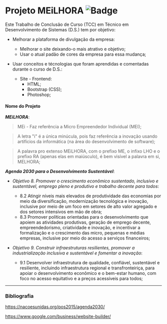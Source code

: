 # Projeto MEiLHORA ![Badge](https://img.shields.io/static/v1?label=Site-Version&message=v1.0&color=blue&style=plastic)


Este Trabalho de Conclusão de Curso (TCC) em Técnico em Desenvolvimento de Sistemas (D.S.) tem por objetivo:

- Melhorar a plataforma de divulgação da empresa:
    - Melhorar o site deixando-o mais atrativo e objetivo;
    - Usar o atual padão de cores da empresa para essa mudança;
    
- Usar conceitos e técnologias que foram aprendidas e comentadas durante o curso de D.S.:
    - Site - Frontend:
       - HTML; 
       - Bootstrap (CSS);
       - Photoshop;

#### Nome do Projeto

**_MEiLHORA_**:
> MEi - Faz referência a Micro Empreendedor Individual (MEI);

> A letra "i" é a única minúcula, pois faz referência a inovação usando artifícios da informática (na área do desenvolvimento de software);

> A palavra pro extenso MEiLHORA, com o prefixo ME, o infixo LHO e o prefixo RA (apenas elas em maiúsculo), é bem visível a palavra em si, MELHORA;

**_Agenda 2030 para o Desenvolvimento Sustentável_**:

- _Objetivo 8. Promover o crescimento econômico sustentado, inclusivo e sustentável, emprego pleno e produtivo e trabalho decente para todos_:

  - 8.2 Atingir níveis mais elevados de produtividade das economias por meio da diversificação, modernização tecnológica e inovação, inclusive por meio de um foco em setores de alto valor agregado e dos setores intensivos em mão de obra;
  - 8.3 Promover políticas orientadas para o desenvolvimento que apoiem as atividades produtivas, geração de emprego decente, empreendedorismo, criatividade e inovação, e incentivar a formalização e o crescimento das micro, pequenas e médias empresas, inclusive por meio do acesso a serviços financeiros;

- _Objetivo 9. Construir infraestruturas resilientes, promover a industrialização inclusiva e sustentável e fomentar a inovação_:
   
  - 9.1 Desenvolver infraestrutura de qualidade, confiável, sustentável e resiliente, incluindo infraestrutura regional e transfronteiriça, para apoiar o desenvolvimento econômico e o bem-estar humano, com foco no acesso equitativo e a preços acessíveis para todos;
---

### Bibliografia

https://nacoesunidas.org/pos2015/agenda2030/

https://www.google.com/business/website-builder/
